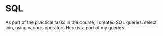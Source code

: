 # SQL
As part of the practical tasks in the course, I created SQL queries: select, join, using various operators.Here is a part of my queries
